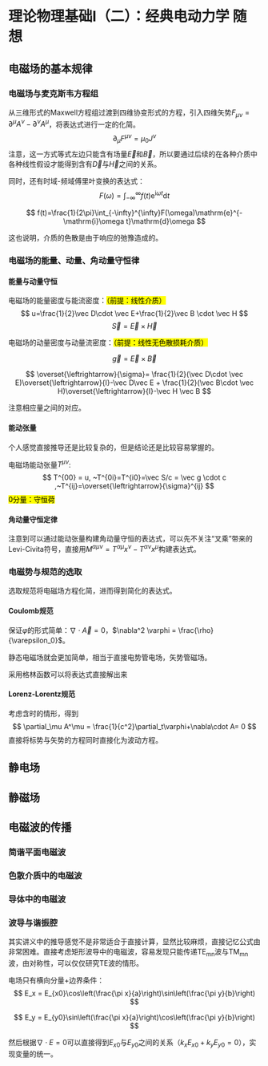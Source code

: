 # 理论物理基础I（二）：经典电动力学 随想

## 电磁场的基本规律

### 电磁场与麦克斯韦方程组

从三维形式的Maxwell方程组过渡到四维协变形式的方程，引入四维矢势$F_{\mu\nu}=\partial^\mu A^\nu - \partial^\nu A^\mu$，将表达式进行一定的化简。
$$
\partial_{\mu}F^{\mu\nu}=\mu_0J^\nu
$$
注意，这一方式等式左边只能含有场量$\overrightarrow E$和$\overrightarrow B$，所以要通过后续的在各种介质中各种线性假设才能得到含有$\overrightarrow D$与$\overrightarrow H$之间的关系。

同时，还有时域-频域傅里叶变换的表达式：
$$
F(\omega)=\int_{-\infty}^{\infty}f(t)\mathrm{e}^{\mathrm{i}\omega t}\mathrm{d}t
$$

$$
f(t)=\frac{1}{2\pi}\int_{-\infty}^{\infty}F(\omega)\mathrm{e}^{-\mathrm{i}\omega t}\mathrm{d}\omega
$$

这也说明，介质的色散是由于响应的弛豫造成的。

### 电磁场的能量、动量、角动量守恒律

#### 能量与动量守恒

电磁场的能量密度与能流密度：<mark>（前提：线性介质）</mark>
$$
u=\frac{1}{2}\vec D\cdot \vec E+\frac{1}{2}\vec B \cdot \vec H
$$
$$
\vec S = \vec E \times \vec H
$$

电磁场的动量密度与动量流密度：<mark>（前提：线性无色散损耗介质）</mark>

$$
\vec g = \vec E\times \vec B
$$

$$
\overset{\leftrightarrow}{\sigma}= \frac{1}{2}(\vec D\cdot \vec E)\overset{\leftrightarrow}{I}-\vec D\vec E + \frac{1}{2}(\vec B\cdot \vec H)\overset{\leftrightarrow}{I}-\vec H \vec B
$$

注意相应量之间的对应。

#### 能动张量

个人感觉直接推导还是比较复杂的，但是结论还是比较容易掌握的。

电磁场能动张量$T^{\mu \nu}$:
$$
T^{00} = u, ~T^{0i}=T^{i0}=\vec S/c = \vec g \cdot c ,~T^{ij}=\overset{\leftrightarrow}{\sigma}^{ij}
$$
<mark>0分量：守恒荷</mark>

#### 角动量守恒定律

注意到可以通过能动张量构建角动量守恒的表达式，可以先不关注“叉乘”带来的Levi-Civita符号，直接用$M^{\alpha \mu\nu}=T^{\alpha \mu}x^{\nu}-T^{\alpha \nu}x^{\mu}$构建表达式。

### 电磁势与规范的选取

选取规范将电磁场方程化简，进而得到简化的表达式。

#### Coulomb规范

保证$\varphi$的形式简单：$\nabla \cdot \vec A = 0$，$\nabla^2 \varphi = \frac{\rho}{\varepsilon_0}$。

静态电磁场就会更加简单，相当于直接电势管电场，矢势管磁场。

采用格林函数可以将表达式直接解出来

#### Lorenz-Lorentz规范

考虑含时的情形，得到
$$
\partial_\mu A^\mu = \frac{1}{c^2}\partial_t\varphi+\nabla\cdot A= 0
$$
直接将标势与矢势的方程同时直接化为波动方程。

## 静电场

## 静磁场

## 电磁波的传播

### 简谐平面电磁波

### 色散介质中的电磁波

### 导体中的电磁波

### 波导与谐振腔

其实讲义中的推导感觉不是非常适合于直接计算，显然比较麻烦，直接记忆公式由非常困难。直接考虑矩形波导中的电磁波，容易发现只能传递$\mathrm{TE_{mn}}$波与$\mathrm{TM_{mn}}$波，由对称性，可以仅仅研究$\mathrm{TE}$波的情形。

电场只有横向分量+边界条件：
$$
E_x = E_{x0}\cos\left(\frac{\pi x}{a}\right)\sin\left(\frac{\pi y}{b}\right)
$$

$$
E_y = E_{y0}\sin\left(\frac{\pi x}{a}\right)\cos\left(\frac{\pi y}{b}\right)
$$

然后根据$\nabla\cdot E = 0$可以直接得到$E_{x0}$与$E_{y0}$之间的关系（$k_x E_{x0} + k_y E_{y0} = 0$），实现变量的统一。